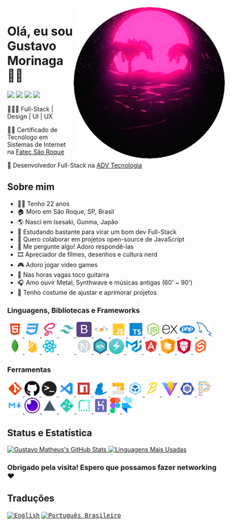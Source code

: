 <!-- markdownlint-disable MD014 -->
<!-- markdownlint-disable MD026 -->
<!-- markdownlint-disable MD033 -->
<!-- markdownlint-disable MD041 -->

<img align="right" width="350" height="350" src="../img/synth-circle.gif">

# Olá, eu sou Gustavo Morinaga 🤟🏼

[<img src="https://img.shields.io/badge/linkedin-%230077B5.svg?&style=for-the-badge&logo=linkedin&logoColor=white" />](https://www.linkedin.com/in/gustavomorinaga)
[<img src="https://img.shields.io/badge/instagram-%23E4405F.svg?&style=for-the-badge&logo=instagram&logoColor=white">](https://www.instagram.com/gustavomorinaga)
[<img src="https://img.shields.io/badge/facebook-%231877F2.svg?&style=for-the-badge&logo=facebook&logoColor=white">](https://www.facebook.com/gustavomorinaga)
[<img src="https://img.shields.io/badge/Gmail-D14836?style=for-the-badge&logo=gmail&logoColor=white">](mailto:me@gustavomorinaga.dev)

👨🏻‍💻 Full-Stack | Design | UI | UX

👨‍🎓 Certificado de Tecnólogo em Sistemas de Internet na [Fatec São Roque](https://www.fatecsaoroque.edu.br)

💼 Desenvolvedor Full-Stack na [ADV Tecnologia](https://www.advtecnologia.com.br)

## Sobre mim

- 🧑🏻 Tenho 22 anos
- 🏠 Moro em São Roque, SP, Brasil
- 🌎 Nasci em Isesaki, Gunma, Japão
- 🌱 Estudando bastante para virar um bom dev Full-Stack
- 👯 Quero colaborar em projetos open-source de JavaScript
- 💬 Me pergunte algo! Adoro respondê-las
- 🎞️ Apreciador de filmes, desenhos e cultura nerd
- 🎮 Adoro jogar video games
- 🎸 Nas horas vagas toco guitarra
- 🎧 Amo ouvir Metal, Synthwave e músicas antigas (60' ~ 90')
- 💎 Tenho costume de ajustar e aprimorar projetos

### Linguagens, Bibliotecas e Frameworks

<div>
 <a href="https://developer.mozilla.org/pt-BR/docs/Web/HTML">
  <img height="36" title="HTML" src="../icons/html.svg">
 </a>
 <a href="https://developer.mozilla.org/pt-BR/docs/Web/CSS">
  <img height="36" title="CSS" src="../icons/css.svg">
 </a>
 <a href="https://sass-lang.com">
  <img height="36" title="Sass" src="../icons/sass.svg">
 </a>
 <a href="https://tailwindcss.com">
  <img height="36" title="Tailwind CSS" src="../icons/tailwindcss.svg">
 </a>
 <a href="https://getbootstrap.com">
  <img height="36" title="Bootstrap" src="../icons/bootstrap-plain.svg">
 </a>
 <a href="https://styled-components.com">
  <img height="36" title="styled-components" src="../icons/styled-components.png">
 </a>
 <a href="https://developer.mozilla.org/pt-BR/docs/Web/JavaScript">
  <img height="36" title="JavaScript" src="../icons/javascript.svg">
 </a>
 <a href="https://www.typescriptlang.org">
  <img height="36" title="TypeScript" src="../icons/typescript.svg">
 </a>
 <a href="https://nodejs.org">
  <img height="36" title="Node.js" src="../icons/nodejs.svg">
 </a>
 <a href="https://expressjs.com">
  <img height="36" title="Express" src="../icons/express-original.svg">
 </a>
 <a href="https://www.php.net">
  <img height="36" title="PHP" src="../icons/php.svg">
 </a>
 <a href="https://www.mysql.com">
  <img height="36" title="MySQL" src="../icons/mysql-original.svg">
 </a>
 <a href="https://www.mongodb.com">
  <img height="36" title="MongoDB" src="../icons/mongodb-original.svg">
 </a>
 <a href="https://firebase.google.com">
  <img height="36" title="Firebase" src="../icons/firebase.svg">
 </a>
 <a href="https://reactjs.org">
  <img height="36" title="React" src="../icons/react.svg">
 </a>
 <a href="https://expo.io">
  <img height="36" title="Expo" src="../icons/expo.png">
 </a>
 <a href="https://nextjs.org">
  <img height="36" title="Next.js" src="../icons/next.svg">
 </a>
 <a href="https://nativebase.io">
  <img height="36" title="NativeBase" src="../icons/native-base.svg">
 </a>
 <a href="https://chakra-ui.com">
  <img height="36" title="Chakra-UI" src="../icons/chakra-ui.svg">
 </a>
 <a href="https://mui.com">
  <img height="36" title="Material UI" src="../icons/mui.svg">
 </a>
 <a href="https://angular.io">
  <img height="36" title="Angular" src="../icons/angular.svg">
 </a>
 <a href="https://material.angular.io">
  <img height="36" title="Angular Material" src="../icons/angular-material.svg">
 </a>
 <a href="https://www.primefaces.org/primeng">
  <img height="36" title="PrimeNG" src="../icons/primeng.svg">
 </a>
 <a href="https://kit.svelte.dev">
  <img height="36" title="SvelteKit" src="../icons/svelte.svg">
 </a>
</div>

### Ferramentas

<div>
 <a href="https://git-scm.com">
   <img height="36" title="Git" src="../icons/git.svg">
 </a>
 <a href="https://github.com">
   <img height="36" title="GitHub" src="../icons/github.svg">
 </a>
 <a href="https://docs.microsoft.com/pt-br/windows/terminal">
  <img height="36" title="Terminal" src="../icons/terminal.png">
 </a>
 <a href="https://code.visualstudio.com">
   <img height="36" title="Visual Studio Code" src="../icons/vscode.svg">
 </a>
 <a href="https://www.npmjs.com">
   <img height="36" title="npm" src="../icons/npm.svg">
 </a>
 <a href="https://yarnpkg.com">
   <img height="36" title="Yarn" src="../icons/yarn.svg">
 </a>
 <a href="https://pnpm.io">
   <img height="36" title="pnpm" src="../icons/pnpm.svg">
 </a>
 <a href="https://webpack.js.org">
   <img height="36" title="Webpack" src="../icons/webpack.svg">
 </a>
 <a href="https://babeljs.io">
   <img height="36" title="Babel" src="../icons/babel.svg">
 </a>
 <a href="https://vitejs.dev">
   <img height="36" title="Vite" src="../icons/vite.svg">
 </a>
 <a href="https://eslint.org">
   <img height="36" title="ESLint" src="../icons/eslint.svg">
 </a>
 <a href="https://prettier.io">
   <img height="36" title="Prettier" src="../icons/prettier.svg">
 </a>
 <a href="https://www.markdownguide.org">
   <img height="36" title="Markdown" src="../icons/markdown.svg">
 </a>
 <a href="https://insomnia.rest">
   <img height="36" title="Insomnia" src="../icons/insomnia.png">
 </a>
 <a href="https://vercel.com">
   <img height="36" title="Vercel" src="../icons/vercel_light.svg">
 </a>
 <a href="https://www.netlify.com/">
   <img height="36" title="Netlify" src="../icons/netlify.svg">
 </a>
 <a href="https://render.com">
   <img height="36" title="Render" src="../icons/render.svg">
 </a>
 <a href="https://heroku.com">
   <img height="36" title="Heroku" src="../icons/heroku.svg">
 </a>
 <a href="https://figma.com">
   <img height="36" title="Figma" src="../icons/figma.svg">
 </a>
 <a href="https://framer.com">
   <img height="36" title="Framer" src="../icons/framer.png">
 </a>
</div>

## Status e Estatística

<a href="https://github.com/anuraghazra/github-readme-stats" title="Estatísticas do GitHub">
  <img width="450px" src="https://github-readme-stats.vercel.app/api?username=gustavomorinaga&hide=issues&theme=radical&show_icons=true&count_private=true&include_all_commits=true&line_height=24.5&hide_border=true" alt="Gustavo Matheus's GitHub Stats" />
</a>
<a href="https://github.com/anuraghazra/github-readme-stats" title="Most Used Languages">
  <img width="337px" src="https://github-readme-stats.vercel.app/api/top-langs/?username=gustavomorinaga&layout=compact&theme=radical&hide_border=true"
 alt="Linguagens Mais Usadas" />
</a>

### Obrigado pela visita! Espero que possamos fazer networking ❤️

## Traduções

<kbd>[<img title="English" alt="English" src="https://flagicons.lipis.dev/flags/4x3/us.svg" width="22">](../README.md)</kbd>
<kbd>[<img title="Português Brasileiro" alt="Português Brasileiro" src="https://flagicons.lipis.dev/flags/4x3/br.svg" width="22">](./README.pt-BR.md)</kbd>
